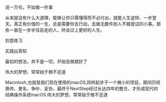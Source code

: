 说一万句，不如做一件事

从来就没有什么大道理，能够让你只需懂得而不必付出，就能人生逆转、一步登天。真正有价值的一生，总是需要你去行动，去做无数件别人不屑尝试的小事。那些一直在一步步往前走的人，终会过上更好的人生。

刻意练习

实践出真知

最初的想法，并不是一切，开始去做就好了

伟大的梦想，常常始于微不足道

Macintosh,也就是我们现在使用的macOS,同样起步于一个微小的项目，期间历经换帅、更名、争吵、妥协，最终于NextStep经过长达四年的整合，才形成现代的经典操作系统macOS.伟大的梦想，常常始于微不足道